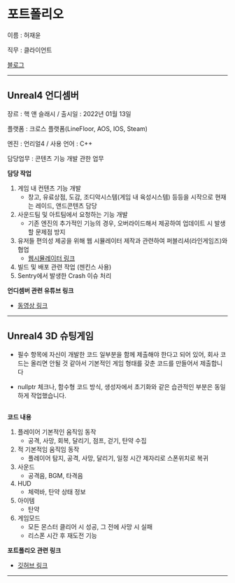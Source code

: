 # 포트폴리오

이름 : 허재윤

직무 : 클라이언트

[블로그](https://study-progmming.tistory.com)


----
## Unreal4 언디셈버

장르 : 핵 앤 슬래시 / 출시일 : 2022년 01월 13일

플랫폼 : 크로스 플랫폼(LineFloor,  AOS, IOS, Steam)

엔진 : 언리얼4 / 사용 언어 : C++

담당업무 : 콘텐츠 기능 개발 관한 업무

**담당 작업**
1. 게임 내 컨텐츠 기능 개발
    - 창고, 유료상점, 도감, 조디악시스템(게임 내 육성시스템) 등등을 시작으로 현재는 레이드, 앤드콘텐츠 담당
2. 사운드팀 및 아트팀에서 요청하는 기능 개발
   - 기존 엔진의 추가적인 기능의 경우, 오버라이드해서 제공하여 업데이트 시 발생할 문제점 방지
3. 유저들 편의성 제공을 위해 웹 시뮬레이터 제작과 관련하여 퍼블리셔(라인게임즈)와 협업
   - [웹시뮬레이터 링크](https://ud.floor.line.games/kr/zodiac/UDG/main "클릭하시면 웹시뮬레이터로 이동합니다.")
4. 빌드 및 배포 관련 작업 (젠킨스 사용)
5. Sentry에서 발생한 Crash 이슈 처리

**언디셈버 관련 유튜브 링크**
- [동영상 링크](https://www.youtube.com/@undecember_gl_official "클릭하시면 해당 유튜브로 이동합니다.")

----
## Unreal4 3D 슈팅게임 
- 필수 항목에 자신이 개발한 코드 일부분을 함께 제출해야 한다고 되어 있어, 회사 코드는 올리면 안될 것 같아서 기본적인 게임 형태를 갖춘 코드를 만들어서 제출합니다
    
-  nullptr 체크나, 함수형 코드 방식, 생성자에서 초기화와 같은 습관적인 부분은 동일하게 작업했습니다.

##

**코드 내용**
1. 플레이어 기본적인 움직임 동작
    - 공격, 사망, 회복, 달리기, 점프, 걷기, 탄약 수집
2. 적 기본적임 움직임 동작
    - 플레이어 탐지, 공격, 사망, 달리기, 일정 시간 제자리로 스폰위치로 복귀
3. 사운드
    - 공격음, BGM, 타격음
4. HUD
    - 체력바, 탄약 상태 정보
5. 아이템
    - 탄약
6. 게임모드
    - 모든 몬스터 클리어 시  성공, 그 전에 사망 시 실패
    - 리스폰 시간 후 재도전 기능


**포트폴리오 관련 링크**
- [깃허브 링크](https://github.com/Shuroop0/ShootingProject/tree/main/Shooting3D "클릭하시면 해당 포트폴리오의 깃허브로 이동합니다.")
---


